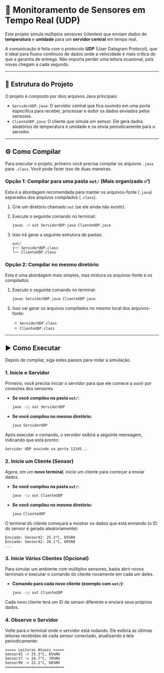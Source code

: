 # 📌 Monitoramento de Sensores em Tempo Real (UDP)

Este projeto simula múltiplos sensores (clientes) que enviam dados de **temperatura** e **umidade** para um **servidor central** em tempo real.

A comunicação é feita com o protocolo **UDP** (User Datagram Protocol), que é ideal para fluxos contínuos de dados onde a velocidade é mais crítica do que a garantia de entrega. Não importa perder uma leitura ocasional, pois novas chegam a cada segundo.

---

## 🚀 Estrutura do Projeto

O projeto é composto por dois arquivos Java principais:

-   `ServidorUDP.java`: O servidor central que fica ouvindo em uma porta específica para receber, processar e exibir os dados enviados pelos sensores.
-   `ClienteUDP.java`: O cliente que simula um sensor. Ele gera dados aleatórios de temperatura e umidade e os envia periodicamente para o servidor.

---

## ⚙️ Como Compilar

Para executar o projeto, primeiro você precisa compilar os arquivos `.java` para `.class`. Você pode fazer isso de duas maneiras.

### Opção 1: Compilar para uma pasta `out/` (Mais organizado ✅)

Esta é a abordagem recomendada para manter os arquivos-fonte (`.java`) separados dos arquivos compilados (`.class`).

1.  Crie um diretório chamado `out` (se ele ainda não existir).
2.  Execute o seguinte comando no terminal:

    ```bash
    javac -d out ServidorUDP.java ClienteUDP.java
    ```

3.  Isso irá gerar a seguinte estrutura de pastas:

    ```
    out/
    ├── ServidorUDP.class
    └── ClienteUDP.class
    ```

### Opção 2: Compilar no mesmo diretório

Esta é uma abordagem mais simples, mas mistura os arquivos-fonte e os compilados.

1.  Execute o seguinte comando no terminal:

    ```bash
    javac ServidorUDP.java ClienteUDP.java
    ```

2.  Isso vai gerar os arquivos compilados no mesmo local dos arquivos-fonte:
    -   `ServidorUDP.class`
    -   `ClienteUDP.class`

---

## ▶️ Como Executar

Depois de compilar, siga estes passos para rodar a simulação.

### 1. Inicie o Servidor

Primeiro, você precisa iniciar o servidor para que ele comece a ouvir por conexões dos sensores.

-   **Se você compilou na pasta `out/`:**

    ```bash
    java -cp out ServidorUDP
    ```

-   **Se você compilou no mesmo diretório:**

    ```bash
    java ServidorUDP
    ```

Após executar o comando, o servidor exibirá a seguinte mensagem, indicando que está pronto:

```
Servidor UDP ouvindo na porta 12345...
```

### 2. Inicie um Cliente (Sensor)

Agora, em um **novo terminal**, inicie um cliente para começar a enviar dados.

-   **Se você compilou na pasta `out/`:**

    ```bash
    java -cp out ClienteUDP
    ```

-   **Se você compilou no mesmo diretório:**

    ```bash
    java ClienteUDP
    ```

O terminal do cliente começará a mostrar os dados que está enviando (o ID do sensor é gerado aleatoriamente):

```
Enviado: Sensor42: 25.3°C, 65%RH
Enviado: Sensor42: 26.1°C, 60%RH
...
```

### 3. Inicie Vários Clientes (Opcional)

Para simular um ambiente com múltiplos sensores, basta abrir novos terminais e executar o comando do cliente novamente em cada um deles.

-   **Comando para cada novo cliente (exemplo com `out/`):**

    ```bash
    java -cp out ClienteUDP
    ```

Cada novo cliente terá um ID de sensor diferente e enviará seus próprios dados.

### 4. Observe o Servidor

Volte para o terminal onde o servidor está rodando. Ele exibirá as últimas leituras recebidas de cada sensor conectado, atualizando a tela periodicamente:

```
===== Leituras Atuais =====
Sensor42 -> 25.3°C, 65%RH
Sensor17 -> 24.7°C, 70%RH
Sensor99 -> 22.1°C, 68%RH
===========================
```